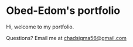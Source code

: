 # Obed-Edom's portfolio
Hi, welcome to my portfolio.


Questions? Email me at chadsigma56@gmail.com
